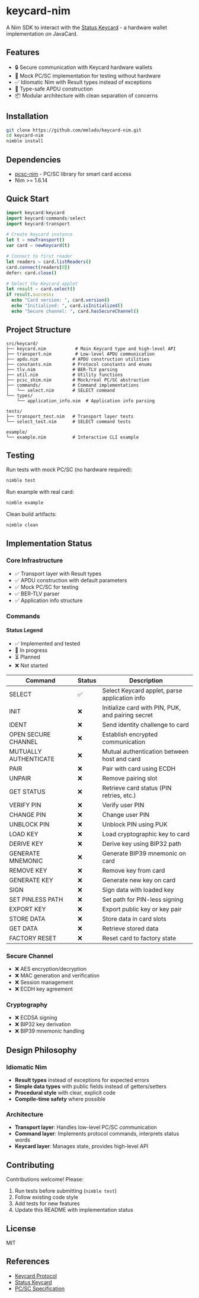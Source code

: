 # keycard-nim

A Nim SDK to interact with the [Status Keycard](https://keycard.tech) - a hardware wallet implementation on JavaCard.

## Features

- 🔒 Secure communication with Keycard hardware wallets
- 🧪 Mock PC/SC implementation for testing without hardware
- ✅ Idiomatic Nim with Result types instead of exceptions
- 🎯 Type-safe APDU construction
- 📦 Modular architecture with clean separation of concerns

## Installation

```bash
git clone https://github.com/mmlado/keycard-nim.git
cd keycard-nim
nimble install
```

## Dependencies

- [pcsc-nim](https://github.com/mmlado/pcsc-nim) - PC/SC library for smart card access
- Nim >= 1.6.14

## Quick Start

```nim
import keycard/keycard
import keycard/commands/select
import keycard/transport

# Create keycard instance
let t = newTransport()
var card = newKeycard(t)

# Connect to first reader
let readers = card.listReaders()
card.connect(readers[0])
defer: card.close()

# Select the Keycard applet
let result = card.select()
if result.success:
  echo "Card version: ", card.version()
  echo "Initialized: ", card.isInitialized()
  echo "Secure channel: ", card.hasSecureChannel()
```

## Project Structure

```
src/keycard/
├── keycard.nim           # Main Keycard type and high-level API
├── transport.nim         # Low-level APDU communication
├── apdu.nim             # APDU construction utilities
├── constants.nim        # Protocol constants and enums
├── tlv.nim              # BER-TLV parsing
├── util.nim             # Utility functions
├── pcsc_shim.nim        # Mock/real PC/SC abstraction
├── commands/            # Command implementations
│   └── select.nim       # SELECT command
└── types/
    └── application_info.nim  # Application info parsing

tests/
├── transport_test.nim   # Transport layer tests
└── select_test.nim      # SELECT command tests

example/
└── example.nim          # Interactive CLI example
```

## Testing

Run tests with mock PC/SC (no hardware required):

```bash
nimble test
```

Run example with real card:

```bash
nimble example
```

Clean build artifacts:

```bash
nimble clean
```

## Implementation Status

### Core Infrastructure
- ✅ Transport layer with Result types
- ✅ APDU construction with default parameters
- ✅ Mock PC/SC for testing
- ✅ BER-TLV parser
- ✅ Application info structure

### Commands

#### Status Legend
- ✅ Implemented and tested
- 🚧 In progress
- ⏳ Planned
- ❌ Not started

| Command | Status | Description |
|---------|--------|-------------|
| SELECT | ✅ | Select Keycard applet, parse application info |
| INIT | ❌ | Initialize card with PIN, PUK, and pairing secret |
| IDENT | ❌ | Send identity challenge to card |
| OPEN SECURE CHANNEL | ❌ | Establish encrypted communication |
| MUTUALLY AUTHENTICATE | ❌ | Mutual authentication between host and card |
| PAIR | ❌ | Pair with card using ECDH |
| UNPAIR | ❌ | Remove pairing slot |
| GET STATUS | ❌ | Retrieve card status (PIN retries, etc.) |
| VERIFY PIN | ❌ | Verify user PIN |
| CHANGE PIN | ❌ | Change user PIN |
| UNBLOCK PIN | ❌ | Unblock PIN using PUK |
| LOAD KEY | ❌ | Load cryptographic key to card |
| DERIVE KEY | ❌ | Derive key using BIP32 path |
| GENERATE MNEMONIC | ❌ | Generate BIP39 mnemonic on card |
| REMOVE KEY | ❌ | Remove key from card |
| GENERATE KEY | ❌ | Generate new key on card |
| SIGN | ❌ | Sign data with loaded key |
| SET PINLESS PATH | ❌ | Set path for PIN-less signing |
| EXPORT KEY | ❌ | Export public key or key pair |
| STORE DATA | ❌ | Store data in card slots |
| GET DATA | ❌ | Retrieve stored data |
| FACTORY RESET | ❌ | Reset card to factory state |

### Secure Channel
- ❌ AES encryption/decryption
- ❌ MAC generation and verification
- ❌ Session management
- ❌ ECDH key agreement

### Cryptography
- ❌ ECDSA signing
- ❌ BIP32 key derivation
- ❌ BIP39 mnemonic handling

## Design Philosophy

### Idiomatic Nim
- **Result types** instead of exceptions for expected errors
- **Simple data types** with public fields instead of getters/setters
- **Procedural style** with clear, explicit code
- **Compile-time safety** where possible

### Architecture
- **Transport layer**: Handles low-level PC/SC communication
- **Command layer**: Implements protocol commands, interprets status words
- **Keycard layer**: Manages state, provides high-level API

## Contributing

Contributions welcome! Please:
1. Run tests before submitting (`nimble test`)
2. Follow existing code style
3. Add tests for new features
4. Update this README with implementation status

## License

MIT

## References

- [Keycard Protocol](https://keycard.tech/docs/sdk/introduction.html)
- [Status Keycard](https://github.com/status-im/status-keycard)
- [PC/SC Specification](https://en.wikipedia.org/wiki/PC/SC)